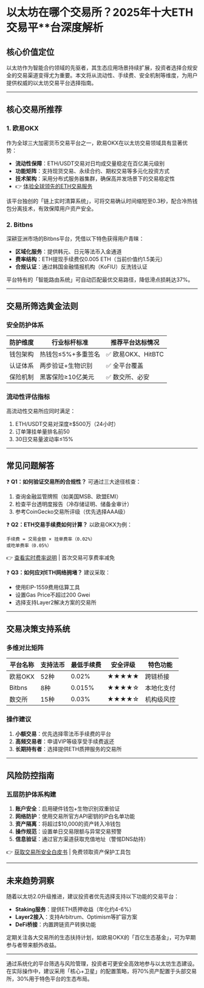 # 以太坊在哪个交易所？2025年十大ETH交易平**台深度解析

## 核心价值定位
以太坊作为智能合约领域的先驱者，其生态应用场景持续扩展，投资者选择合规安全的交易渠道变得尤为重要。本文将从流动性、手续费、安全机制等维度，为用户提供权威的以太坊交易平台选择指南。

---

## 核心交易所推荐

### 1. 欧易OKX
作为全球三大加密货币交易平台之一，欧易OKX在以太坊交易领域具有显著优势：
- **流动性保障**：ETH/USDT交易对日均成交量稳定在百亿美元级别
- **功能矩阵**：支持现货交易、永续合约、期权交易等多元化投资方式
- **技术架构**：采用分布式服务器集群，确保高并发场景下的交易稳定性
- 👉 [体验全球领先的ETH交易服务](https://bit.ly/okx_welcome)

该平台独创的「链上实时清算系统」，可将交易确认时间缩短至0.3秒，配合冷热钱包分离技术，有效保障用户资产安全。

### 2. Bitbns
深耕亚洲市场的Bitbns平台，凭借以下特色获得用户青睐：
- **区域化服务**：提供韩元、日元等法币入金通道
- **费率结构**：ETH提现手续费仅0.005 ETH（当前价值约1.5美元）
- **合规认证**：通过韩国金融情报机构（KoFIU）反洗钱认证

平台特有的「智能路由系统」可自动匹配最优交易路径，降低滑点损耗达37%。

---

## 交易所筛选黄金法则

### 安全防护体系
| 防护维度 | 行业标杆标准 | 推荐平台达标情况 |
|---------|-------------|----------------|
| 钱包架构 | 热钱包≤5%+多重签名 | ✅ 欧易OKX、HitBTC |
| 认证体系 | 两步验证+生物识别 | ✅ 全平台覆盖 |
| 保险机制 | 黑客保险≥10亿美元 | ✅ 数交所、必安 |

### 流动性评估指标
高流动性交易所应同时满足：
1. ETH/USDT交易对深度≥$500万（24小时）
2. 订单簿挂单量排名前50
3. 30日交易量波动率≤15%

---

## 常见问题解答

❓ **Q1：如何验证交易所的合规性？**
可通过三大途径核查：
1. 查询金融监管牌照（如美国MSB、欧盟EMI）
2. 检查平台透明度报告（冷存储证明、储备金审计）
3. 参考CoinGecko交易所评级（优先选择AAA级）

❓ **Q2：ETH交易手续费如何计算？**
以欧易OKX为例：
```
手续费 = 交易金额 × 挂单费率（0.02%） 
或吃单费率（0.05%）
```
👉 [查看实时费率说明](https://bit.ly/okx_welcome) | 首次交易可享费率减免

❓ **Q3：如何应对ETH网络拥堵？**
建议采取：
- 使用EIP-1559费用估算工具
- 设置Gas Price不超过200 Gwei
- 选择支持Layer2解决方案的交易所

---

## 交易决策支持系统

### 多维对比矩阵
| 平台名称 | 支持法币 | 最低手续费 | 安全评级 | 特色功能 |
|---------|----------|------------|----------|----------|
| 欧易OKX | 52种 | 0.02% | ★★★★★ | 跨链桥接 |
| Bitbns | 8种 | 0.015% | ★★★★☆ | 本地化支付 |
| 数交所 | 15种 | 0.03% | ★★★★☆ | 机构级风控 |

### 操作建议
1. **小额交易**：优先选择零法币手续费的平台
2. **高频交易者**：申请VIP等级享受手续费返还
3. **长期持有者**：选择提供ETH质押服务的交易所

---

## 风险防控指南

### 五层防护体系构建
1. **账户安全**：启用硬件钱包+生物识别双重验证
2. **网络防护**：使用交易所官方API密钥的IP白名单功能
3. **资产隔离**：将超过$10,000的资产转入冷钱包
4. **操作规范**：设置单日交易限额与异常交易预警
5. **信息验证**：通过官方渠道获取充值地址（警惕DNS劫持）

👉 [获取交易所安全白皮书](https://bit.ly/okx_welcome) | 免费领取资产保护工具包

---

## 未来趋势洞察
随着以太坊2.0升级推进，建议投资者优先选择支持以下功能的交易平台：
- **Staking服务**：提供ETH质押收益（年化约4-6%）
- **Layer2接入**：支持Arbitrum、Optimism等扩容方案
- **DeFi桥接**：内置跨链资产转换功能

定期关注各大交易所的生态扶持计划，如欧易OKX的「百亿生态基金」，可为早期参与者带来额外收益。

---

通过系统化的平台筛选与风险管理，投资者可更安全高效地参与以太坊生态建设。在实际操作中，建议采用「核心+卫星」的配置策略，将70%资产配置于头部交易所，30%用于特色平台的生态布局。